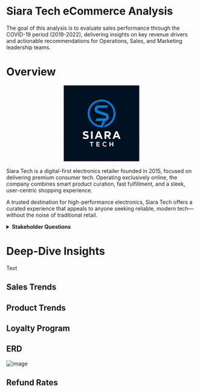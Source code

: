 # Siara Tech eCommerce Analysis

The goal of this analysis is to evaluate sales performance through the COVID-19 period (2019-2022), delivering insights on key revenue drivers and actionable recommendations for Operations, Sales, and Marketing leadership teams.

# Overview 
<p align="center">
  <img src="siara_tech_logo_small.png" alt="Siara Tech Logo" width="200"/>
</p
  
Siara Tech is a digital-first electronics retailer founded in 2015, focused on delivering premium consumer tech. Operating exclusively online, the company combines smart product curation, fast fulfillment, and a sleek, user-centric shopping experience.

A trusted destination for high-performance electronics, Siara Tech offers a curated experience that appeals to anyone seeking reliable, modern tech—without the noise of traditional retail.

<details>
  <summary><strong>Stakeholder Questions</strong></summary>
  <ul>
    <li>What were the overall trends in sales during this time?</li>
    <li>What were our monthly and yearly growth rates?</li>
    <li>How is the new loyalty program performing? Should we keep using it?</li>
    <li>What were our refund rates and average order value?</li>
  </ul>
</details>

# Deep-Dive Insights
Text

## Sales Trends
## Product Trends
## Loyalty Program
## ERD
![image](https://github.com/user-attachments/assets/b410c9bb-3296-4488-83f2-9d4f11fe9a19)
## Refund Rates
